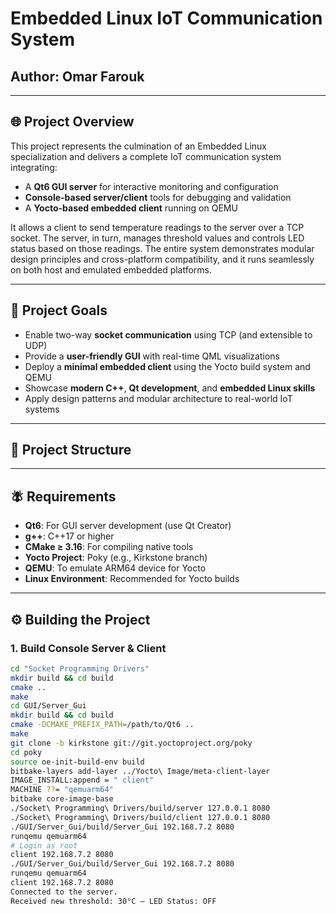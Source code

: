 # Embedded Linux IoT Communication System

## Author: Omar Farouk

---

## 🌐 Project Overview

This project represents the culmination of an Embedded Linux specialization and delivers a complete IoT communication system integrating:

- A **Qt6 GUI server** for interactive monitoring and configuration
- **Console-based server/client** tools for debugging and validation
- A **Yocto-based embedded client** running on QEMU

It allows a client to send temperature readings to the server over a TCP socket. The server, in turn, manages threshold values and controls LED status based on those readings. The entire system demonstrates modular design principles and cross-platform compatibility, and it runs seamlessly on both host and emulated embedded platforms.

---

## 🎯 Project Goals

- Enable two-way **socket communication** using TCP (and extensible to UDP)
- Provide a **user-friendly GUI** with real-time QML visualizations
- Deploy a **minimal embedded client** using the Yocto build system and QEMU
- Showcase **modern C++**, **Qt development**, and **embedded Linux skills**
- Apply design patterns and modular architecture to real-world IoT systems

---

## 📁 Project Structure


---

## 🪰 Requirements

- **Qt6**: For GUI server development (use Qt Creator)
- **g++**: C++17 or higher
- **CMake ≥ 3.16**: For compiling native tools
- **Yocto Project**: Poky (e.g., Kirkstone branch)
- **QEMU**: To emulate ARM64 device for Yocto
- **Linux Environment**: Recommended for Yocto builds

---

## ⚙️ Building the Project

### 1. Build Console Server & Client

```bash
cd "Socket Programming Drivers"
mkdir build && cd build
cmake ..
make
cd GUI/Server_Gui
mkdir build && cd build
cmake -DCMAKE_PREFIX_PATH=/path/to/Qt6 ..
make
git clone -b kirkstone git://git.yoctoproject.org/poky
cd poky
source oe-init-build-env build
bitbake-layers add-layer ../Yocto\ Image/meta-client-layer
IMAGE_INSTALL:append = " client"
MACHINE ??= "qemuarm64"
bitbake core-image-base
./Socket\ Programming\ Drivers/build/server 127.0.0.1 8080
./Socket\ Programming\ Drivers/build/client 127.0.0.1 8080
./GUI/Server_Gui/build/Server_Gui 192.168.7.2 8080
runqemu qemuarm64
# Login as root
client 192.168.7.2 8080
./GUI/Server_Gui/build/Server_Gui 192.168.7.2 8080
runqemu qemuarm64
client 192.168.7.2 8080
Connected to the server.
Received new threshold: 30°C – LED Status: OFF
